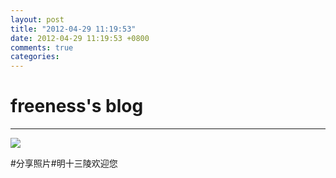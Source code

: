```yaml
---
layout: post
title: "2012-04-29 11:19:53"
date: 2012-04-29 11:19:53 +0800
comments: true
categories: 
---
```


# freeness's blog

----------

![](http://okqmqrbgo.bkt.clouddn.com/201204291119531.jpg)

>
\#分享照片\#明十三陵欢迎您